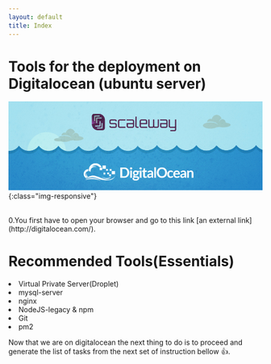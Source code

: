 ```yaml
---
layout: default
title: Index
---
```


# Tools for the deployment on Digitalocean (ubuntu server)
![image-title-here](/img/posts_Schematics/cover.jpg){:class="img-responsive"}


<br />
0.You first have to open your browser and go to this link [an external link](http://digitalocean.com/).

# Recommended Tools(Essentials)

<li> Virtual Private Server(Droplet)</li>
<li> mysql-server</li>
<li> nginx</li>
<li> NodeJS-legacy & npm</li>
<li> Git</li>
<li> pm2</li>


Now that we are on digitalocean the next thing to do is to proceed and generate the list of tasks from the next set of instruction bellow  :+1:.
